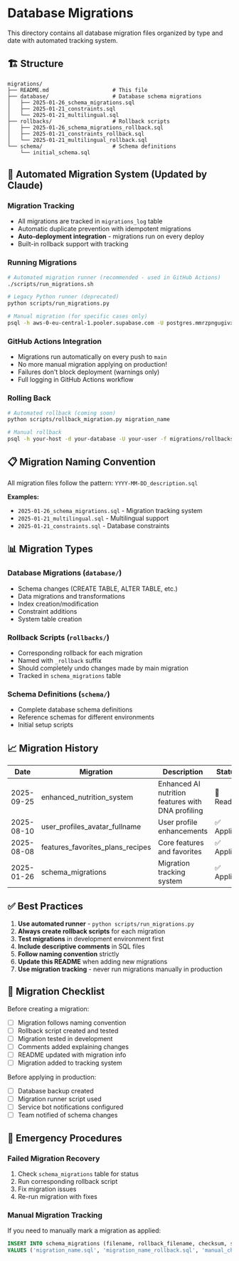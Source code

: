 # Database Migrations

This directory contains all database migration files organized by type and date with automated tracking system.

## 🏗️ Structure

```
migrations/
├── README.md                    # This file
├── database/                    # Database schema migrations
│   ├── 2025-01-26_schema_migrations.sql
│   ├── 2025-01-21_constraints.sql
│   └── 2025-01-21_multilingual.sql
├── rollbacks/                   # Rollback scripts
│   ├── 2025-01-26_schema_migrations_rollback.sql
│   ├── 2025-01-21_constraints_rollback.sql
│   └── 2025-01-21_multilingual_rollback.sql
└── schema/                      # Schema definitions
    └── initial_schema.sql
```

## 🚀 Automated Migration System (Updated by Claude)

### Migration Tracking
- All migrations are tracked in `migrations_log` table
- Automatic duplicate prevention with idempotent migrations
- **Auto-deployment integration** - migrations run on every deploy
- Built-in rollback support with tracking

### Running Migrations
```bash
# Automated migration runner (recommended - used in GitHub Actions)
./scripts/run_migrations.sh

# Legacy Python runner (deprecated)
python scripts/run_migrations.py

# Manual migration (for specific cases only)
psql -h aws-0-eu-central-1.pooler.supabase.com -U postgres.mmrzpngugivxoapjiovb -d postgres -p 6543 -f migrations/database/migration_file.sql
```

### GitHub Actions Integration
- Migrations run automatically on every push to `main`
- No more manual migration applying on production!
- Failures don't block deployment (warnings only)
- Full logging in GitHub Actions workflow

### Rolling Back
```bash
# Automated rollback (coming soon)
python scripts/rollback_migration.py migration_name

# Manual rollback
psql -h your-host -d your-database -U your-user -f migrations/rollbacks/migration_rollback.sql
```

## 📋 Migration Naming Convention

All migration files follow the pattern: `YYYY-MM-DD_description.sql`

**Examples:**
- `2025-01-26_schema_migrations.sql` - Migration tracking system
- `2025-01-21_multilingual.sql` - Multilingual support
- `2025-01-21_constraints.sql` - Database constraints

## 📊 Migration Types

### Database Migrations (`database/`)
- Schema changes (CREATE TABLE, ALTER TABLE, etc.)
- Data migrations and transformations
- Index creation/modification
- Constraint additions
- System table creation

### Rollback Scripts (`rollbacks/`)
- Corresponding rollback for each migration
- Named with `_rollback` suffix
- Should completely undo changes made by main migration
- Tracked in `schema_migrations` table

### Schema Definitions (`schema/`)
- Complete database schema definitions
- Reference schemas for different environments
- Initial setup scripts

## 📈 Migration History

| Date | Migration | Description | Status |
|------|-----------|-------------|--------|
| 2025-09-25 | enhanced_nutrition_system | Enhanced AI nutrition features with DNA profiling | 🚀 Ready |
| 2025-08-10 | user_profiles_avatar_fullname | User profile enhancements | ✅ Applied |
| 2025-08-08 | features_favorites_plans_recipes | Core features and favorites | ✅ Applied |
| 2025-01-26 | schema_migrations | Migration tracking system | ✅ Applied |

## ✅ Best Practices

1. **Use automated runner** - `python scripts/run_migrations.py`
2. **Always create rollback scripts** for each migration
3. **Test migrations** in development environment first
4. **Include descriptive comments** in SQL files
5. **Follow naming convention** strictly
6. **Update this README** when adding new migrations
7. **Use migration tracking** - never run migrations manually in production

## 🔧 Migration Checklist

Before creating a migration:
- [ ] Migration follows naming convention
- [ ] Rollback script created and tested
- [ ] Migration tested in development
- [ ] Comments added explaining changes
- [ ] README updated with migration info
- [ ] Migration added to tracking system

Before applying in production:
- [ ] Database backup created
- [ ] Migration runner script used
- [ ] Service bot notifications configured
- [ ] Team notified of schema changes

## 🚨 Emergency Procedures

### Failed Migration Recovery
1. Check `schema_migrations` table for status
2. Run corresponding rollback script
3. Fix migration issues
4. Re-run migration with fixes

### Manual Migration Tracking
If you need to manually mark a migration as applied:
```sql
INSERT INTO schema_migrations (filename, rollback_filename, checksum, status)
VALUES ('migration_name.sql', 'migration_name_rollback.sql', 'manual_checksum', 'applied');
```